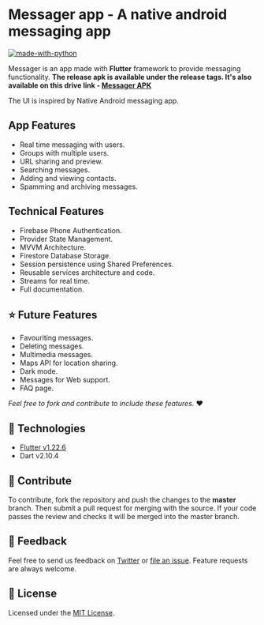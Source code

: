 # Messager app - A native android messaging app

[![made-with-python](https://img.shields.io/badge/Made%20With-Flutter-blue)](https://flutter.dev/)

Messager is an app made with **Flutter** framework to provide messaging functionality. **The release apk is available under the release tags. It's also available on this drive link - [Messager APK](https://drive.google.com/drive/folders/1xazOX_VaaAPzuccusj-hk0zsPZaomDLc?usp=sharing)**

The UI is inspired by Native Android messaging app.

## App Features

  - Real time messaging with users.
  - Groups with multiple users.
  - URL sharing and preview.
  - Searching messages.
  - Adding and viewing contacts.
  - Spamming and archiving messages.

## Technical Features

  - Firebase Phone Authentication.
  - Provider State Management.
  - MVVM Architecture.
  - Firestore Database Storage.
  - Session persistence using Shared Preferences.
  - Reusable services architecture and code.
  - Streams for real time.
  - Full documentation.

## ⭐ Future Features

  - Favouriting messages.
  - Deleting messages.
  - Multimedia messages.
  - Maps API for location sharing.
  - Dark mode.
  - Messages for Web support.
  - FAQ page.

*Feel free to fork and contribute to include these features.* ❤︎

## 🚀 Technologies

  - [Flutter v1.22.6](https://storage.googleapis.com/flutter_infra/releases/stable/windows/flutter_windows_1.22.6-stable.zip)
  - Dart v2.10.4

## 🤝 Contribute

To contribute, fork the repository and push the changes to the **master** branch. Then submit a pull request for merging with the source. If your code passes the review and checks it will be merged into the master branch.

## 💬 Feedback

Feel free to send us feedback on [Twitter](https://twitter.com/gitpointapp) or [file an issue](https://github.com/arafaysaleem/message_app/issues/new). Feature requests are always welcome.

## 📝 License

Licensed under the [MIT License](./LICENSE).
